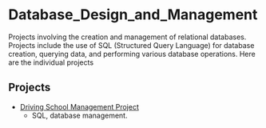 # Database_Design_and_Management
Projects involving the creation and management of relational databases. Projects include the use of SQL (Structured Query Language) for database creation, querying data, and performing various database operations. Here are the individual projects

## Projects
- [Driving School Management Project](./driving-school/=README.md)
  - SQL, database management.
